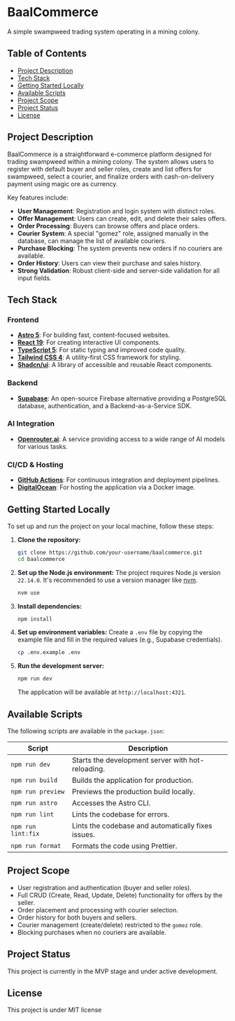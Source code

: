 # BaalCommerce

A simple swampweed trading system operating in a mining colony.

## Table of Contents

- [Project Description](#project-description)
- [Tech Stack](#tech-stack)
- [Getting Started Locally](#getting-started-locally)
- [Available Scripts](#available-scripts)
- [Project Scope](#project-scope)
- [Project Status](#project-status)
- [License](#license)

## Project Description

BaalCommerce is a straightforward e-commerce platform designed for trading swampweed within a mining colony. The system allows users to register with default buyer and seller roles, create and list offers for swampweed, select a courier, and finalize orders with cash-on-delivery payment using magic ore as currency.

Key features include:
- **User Management**: Registration and login system with distinct roles.
- **Offer Management**: Users can create, edit, and delete their sales offers.
- **Order Processing**: Buyers can browse offers and place orders.
- **Courier System**: A special "gomez" role, assigned manually in the database, can manage the list of available couriers.
- **Purchase Blocking**: The system prevents new orders if no couriers are available.
- **Order History**: Users can view their purchase and sales history.
- **Strong Validation**: Robust client-side and server-side validation for all input fields.

## Tech Stack

### Frontend
- **[Astro 5](https://astro.build/)**: For building fast, content-focused websites.
- **[React 19](https://react.dev/)**: For creating interactive UI components.
- **[TypeScript 5](https://www.typescriptlang.org/)**: For static typing and improved code quality.
- **[Tailwind CSS 4](https://tailwindcss.com/)**: A utility-first CSS framework for styling.
- **[Shadcn/ui](https://ui.shadcn.com/)**: A library of accessible and reusable React components.

### Backend
- **[Supabase](https://supabase.io/)**: An open-source Firebase alternative providing a PostgreSQL database, authentication, and a Backend-as-a-Service SDK.

### AI Integration
- **[Openrouter.ai](https://openrouter.ai/)**: A service providing access to a wide range of AI models for various tasks.

### CI/CD & Hosting
- **[GitHub Actions](https://github.com/features/actions)**: For continuous integration and deployment pipelines.
- **[DigitalOcean](https://www.digitalocean.com/)**: For hosting the application via a Docker image.

## Getting Started Locally

To set up and run the project on your local machine, follow these steps:

1.  **Clone the repository:**
    ```sh
    git clone https://github.com/your-username/baalcommerce.git
    cd baalcommerce
    ```

2.  **Set up the Node.js environment:**
    The project requires Node.js version `22.14.0`. It's recommended to use a version manager like [nvm](https://github.com/nvm-sh/nvm).
    ```sh
    nvm use
    ```

3.  **Install dependencies:**
    ```sh
    npm install
    ```

4.  **Set up environment variables:**
    Create a `.env` file by copying the example file and fill in the required values (e.g., Supabase credentials).
    ```sh
    cp .env.example .env
    ```

5.  **Run the development server:**
    ```sh
    npm run dev
    ```
    The application will be available at `http://localhost:4321`.

## Available Scripts

The following scripts are available in the `package.json`:

| Script       | Description                                      |
|--------------|--------------------------------------------------|
| `npm run dev`    | Starts the development server with hot-reloading. |
| `npm run build`  | Builds the application for production.           |
| `npm run preview`| Previews the production build locally.           |
| `npm run astro`  | Accesses the Astro CLI.                          |
| `npm run lint`   | Lints the codebase for errors.                   |
| `npm run lint:fix`| Lints the codebase and automatically fixes issues. |
| `npm run format` | Formats the code using Prettier.                 |

## Project Scope

- User registration and authentication (buyer and seller roles).
- Full CRUD (Create, Read, Update, Delete) functionality for offers by the seller.
- Order placement and processing with courier selection.
- Order history for both buyers and sellers.
- Courier management (create/delete) restricted to the `gomez` role.
- Blocking purchases when no couriers are available.

## Project Status

This project is currently in the MVP stage and under active development.

## License

This project is under MIT license 
